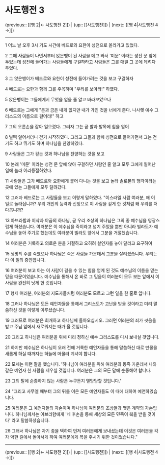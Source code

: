 # 사도행전 3

(previous:: [[행 2|← 사도행전 2]]) | (up:: [[사도행전]]) | (next:: [[행 4|사도행전 4 →]])

***




1 
어느 날 오후 3시 기도 시간에 베드로와 요한이 성전으로 올라가고 있었다. 



2 
그때 사람들이 나면서부터 앉은뱅이 된 사람을 메고 와서 '미문' 이라는 성전 문 앞에 두었는데 성전에 들어가는 사람들에게 구걸하라고 사람들은 그를 매일 그 곳에 데려다 두었다. 



3 
그 앉은뱅이가 베드로와 요한이 성전에 들어가려는 것을 보고 구걸하자 



4 
베드로는 요한과 함께 그를 주목하며 "우리를 보아라!" 하였다. 



5 
앉은뱅이는 그들에게서 무엇을 얻을 줄 알고 바라보았으나 



6 
베드로는 그에게 "은과 금은 내게 없지만 내가 가진 것을 너에게 준다. 나사렛 예수 그리스도의 이름으로 걸어라!" 하고 



7 
그의 오른손을 잡아 일으켰다. 그러자 그는 곧 발과 발목에 힘을 얻어 



8 
벌떡 일어서더니 걷기 시작하였다. 그리고 그들과 함께 성전으로 들어가면서 그는 걷기도 하고 뛰기도 하며 하나님을 찬양하였다. 



9 
사람들은 그가 걷는 것과 하나님을 찬양하는 것을 보고 



10 
본래 '미문' 이라는 성전 문 앞에 앉아 구걸하던 사람인 줄 알고 모두 그에게 일어난 일에 놀라 어리둥절하였다. 



11 
사람들은 그가 베드로와 요한에게 붙어 다니는 것을 보고 놀라 솔로몬의 행각이라는 곳에 있는 그들에게 모두 달려갔다. 



12 
그러자 베드로는 그 사람들을 보고 이렇게 말하였다. "이스라엘 사람 여러분, 왜 이 일로 놀라십니까? 우리 개인의 능력과 신앙으로 이 사람을 걷게 한 것처럼 왜 우리를 쳐다봅니까? 



13 
아브라함과 이삭과 야곱의 하나님, 곧 우리 조상의 하나님은 그의 종 예수님을 영광스럽게 하셨습니다. 여러분은 이 예수님을 죽이라고 넘겨 주었을 뿐만 아니라 빌라도가 예수님을 놓아 주기로 했는데도 여러분이 빌라도 앞에서 그분을 거절했습니다. 



14 
여러분은 거룩하고 의로운 분을 거절하고 오히려 살인자를 놓아 달라고 요구하여 



15 
생명의 주를 죽였으나 하나님은 죽은 사람들 가운데서 그분을 살리셨습니다. 우리는 다 이 일의 증인입니다. 



16 
여러분이 보고 아는 이 사람이 걸을 수 있는 힘을 얻게 된 것도 예수님의 이름을 믿는 믿음 때문이었습니다. 예수님을 통해서 온 바로 그 믿음이 여러분이 모두 보는 앞에서 이 사람을 완전히 낫게 한 것입니다. 



17 
형제 여러분, 여러분의 지도자들처럼 여러분도 모르고 그런 일을 한 줄로 압니다. 



18 
그러나 하나님은 모든 예언자들을 통해서 그리스도가 고난을 받을 것이라고 미리 말씀하신 것을 이렇게 이루셨습니다. 



19 
그러므로 여러분은 회개하고 하나님께 돌아오십시오. 그러면 여러분의 죄가 씻음을 받고 주님 앞에서 새로워지는 때가 올 것입니다. 



20 
그리고 하나님은 여러분을 위해 미리 정하신 예수 그리스도를 다시 보내실 것입니다. 



21 
하지만 예수님은 하나님이 오래 전에 거룩한 예언자들을 통해 말씀하신 대로 만물을 새롭게 하실 때까지는 하늘에 머물러 계셔야 합니다. 



22 
모세는 이런 말을 했습니다. '하나님이 여러분을 위해 여러분의 동족 가운데서 나와 같은 예언자 한 사람을 세우실 것입니다. 여러분은 그의 모든 말에 순종해야 합니다. 



23 
그의 말에 순종하지 않는 사람은 누구든지 멸망당할 것입니다.' 



24 
"그리고 사무엘 때부터 그의 뒤를 이은 모든 예언자들도 이 때에 대하여 예언하였습니다. 



25 
여러분은 그 예언자들의 자손이며 하나님이 여러분의 조상들과 맺은 계약의 자손입니다. 하나님께서는 아브라함에게 '네 후손을 통해 세상의 모든 민족이 복을 받을 것이다' 라고 말씀하셨습니다. 



26 
그래서 하나님은 자기 종을 택하여 먼저 여러분에게 보내셨는데 이것은 여러분을 각자 악한 길에서 돌아서게 하여 여러분에게 복을 주시기 위한 것이었습니다."

***

(previous:: [[행 2|← 사도행전 2]]) | (up:: [[사도행전]]) | (next:: [[행 4|사도행전 4 →]])
